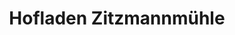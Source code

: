 ---
title: "Hofladen Zitzmannmühle"
url: /nesse-apfelstaedt/hofladen-zitzmannmuehle/
shop: Hofladen
---